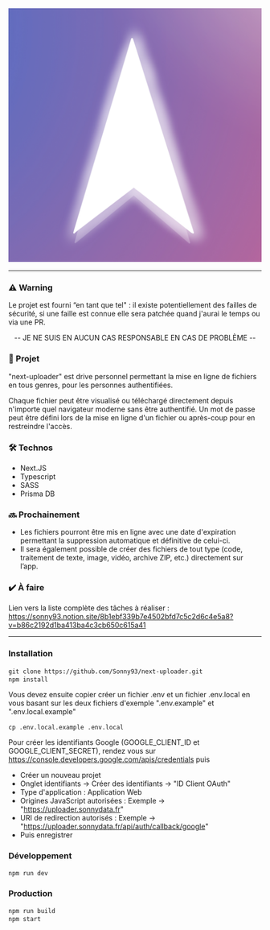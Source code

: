 <div align="center">
    <img src="public/nu/icons/icon-512x512.png" alt="NextUploader Logo">
</div>

---

### ⚠️ Warning

Le projet est fourni “en tant que tel" : il existe potentiellement des failles de sécurité, si une faille est connue elle sera patchée quand j'aurai le temps ou via une PR.

<p align="center">
    -- JE NE SUIS EN AUCUN CAS RESPONSABLE EN CAS DE PROBLÈME --
</p>

### 📓 Projet

"next-uploader" est drive personnel permettant la mise en ligne de fichiers en tous genres, pour les personnes authentifiées.

Chaque fichier peut être visualisé ou téléchargé directement depuis n'importe quel navigateur moderne sans être authentifié.
Un mot de passe peut être défini lors de la mise en ligne d'un fichier ou après-coup pour en restreindre l'accès.

### 🛠️ Technos

-   Next.JS
-   Typescript
-   SASS
-   Prisma DB

### 🔜 Prochainement

-   Les fichiers pourront être mis en ligne avec une date d'expiration permettant la suppression automatique et définitive de celui-ci.
-   Il sera également possible de créer des fichiers de tout type (code, traitement de texte, image, vidéo, archive ZIP, etc.) directement sur l’app.

### ✔️ À faire

Lien vers la liste complète des tâches à réaliser : https://sonny93.notion.site/8b1ebf339b7e4502bfd7c5c2d6c4e5a8?v=b86c2192d1ba413ba4c3cb650c615a41

---

### Installation

```
git clone https://github.com/Sonny93/next-uploader.git
npm install
```

Vous devez ensuite copier créer un fichier .env et un fichier .env.local en vous basant sur les deux fichiers d'exemple ".env.example" et ".env.local.example"

```
cp .env.local.example .env.local
```

Pour créer les identifiants Google (GOOGLE_CLIENT_ID et GOOGLE_CLIENT_SECRET), rendez vous sur https://console.developers.google.com/apis/credentials puis

-   Créer un nouveau projet
-   Onglet identifiants -> Créer des identifiants -> "ID Client OAuth"
-   Type d'application : Application Web
-   Origines JavaScript autorisées : Exemple -> "https://uploader.sonnydata.fr"
-   URI de redirection autorisés : Exemple -> "https://uploader.sonnydata.fr/api/auth/callback/google"
-   Puis enregistrer

### Développement

```
npm run dev
```

### Production

```
npm run build
npm start
```

